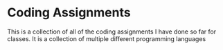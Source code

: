 # Coding Assignments
This is a collection of all of the coding assignments I have done so far for classes. It is a collection of multiple different programming languages
